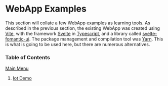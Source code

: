 # WebApp Examples

This section will collate a few WebApp examples as learning tools.  As described in the previous section, the existing WebApp was created using [Vite](https://vitejs.dev/), with the framework [Svelte](https://svelte.dev/) in [Typescript](https://www.typescriptlang.org/), and a library called [svelte-fomantic-ui](https://github.com/roycdaviesuoa/svelte-fomantic-ui).  The package management and compilation tool was [Yarn](https://yarnpkg.com/).  This is what is going to be used here, but there are numerous alternatives.

### Table of Contents

[Main Menu](../README.md)

1. [Iot Demo](IoTDemo.md)